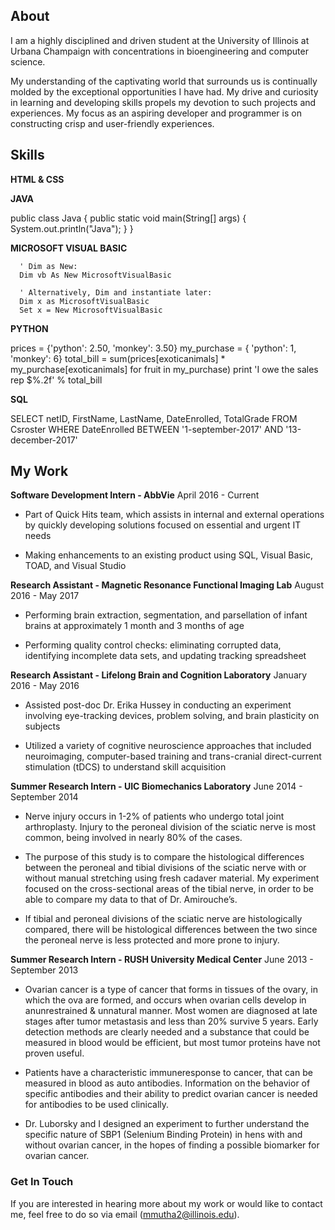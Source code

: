 ## About

I am a highly disciplined and driven student at the University of Illinois at Urbana Champaign with concentrations in bioengineering and computer science. 

My understanding of the captivating world that surrounds us is continually molded by the exceptional opportunities I have had. My drive and curiosity in learning and developing skills propels my devotion to such projects and experiences. My focus as an aspiring developer and programmer is on constructing crisp and user-friendly experiences.

## Skills

**HTML & CSS**

<!DOCTYPE html>
<html>
<head>
<title>HTML & CSS</title>
</head>
<body> </body>
</html>

**JAVA**

public class Java
{
	public static void main(String[] args) {
		System.out.println("Java");
	}
}


**MICROSOFT VISUAL BASIC**

      ' Dim as New:
      Dim vb As New MicrosoftVisualBasic
      
      ' Alternatively, Dim and instantiate later:
      Dim x as MicrosoftVisualBasic
      Set x = New MicrosoftVisualBasic

**PYTHON**

prices = {'python': 2.50, 'monkey': 3.50}
my_purchase = {
    'python': 1,
    'monkey': 6}
total_bill = sum(prices[exoticanimals] * my_purchase[exoticanimals]
                   for fruit in my_purchase)
print 'I owe the sales rep $%.2f' % total_bill

**SQL**

SELECT    netID, FirstName, LastName, DateEnrolled, TotalGrade
FROM      Csroster
WHERE     DateEnrolled BETWEEN '1-september-2017' AND '13-december-2017'


## My Work

**Software Development Intern - AbbVie**
April 2016 - Current

- Part of Quick Hits team, which assists in internal and external operations by quickly developing solutions focused on essential and urgent IT needs

- Making enhancements to an existing product using SQL, Visual Basic, TOAD, and Visual Studio

**Research Assistant - Magnetic Resonance Functional Imaging Lab**
August 2016 - May 2017

- Performing brain extraction, segmentation, and parsellation of infant brains at approximately 1 month and 3 months of age

- Performing quality control checks: eliminating corrupted data, identifying incomplete data sets, and updating tracking spreadsheet

**Research Assistant - Lifelong Brain and Cognition Laboratory**
January 2016 - May 2016

- Assisted post-doc Dr. Erika Hussey in conducting an experiment involving eye-tracking devices, problem solving, and brain plasticity on subjects

- Utilized a variety of cognitive neuroscience approaches that included neuroimaging, computer-based training and trans-cranial direct-current stimulation (tDCS) to understand skill acquisition

**Summer Research Intern - UIC Biomechanics Laboratory**
June 2014 - September 2014

- Nerve injury occurs in 1-2% of patients who undergo total joint arthroplasty. Injury to the peroneal division of the sciatic nerve is most common, being involved in nearly 80% of the cases.

- The purpose of this study is to compare the histological differences between the peroneal and tibial divisions of the sciatic nerve with or without manual stretching using fresh cadaver material. My experiment focused on the cross-sectional areas of the tibial nerve, in order to be able to compare my data to that of Dr. Amirouche’s.
 
- If tibial and peroneal divisions of the sciatic nerve are histologically compared, there will be histological differences between the two since the peroneal nerve is less protected and more prone to injury. 

**Summer Research Intern - RUSH University Medical Center**
June 2013 - September 2013

- Ovarian cancer is a type of cancer that forms in tissues of the ovary, in which the ova are formed, and occurs when ovarian cells develop in anunrestrained & unnatural manner. Most women are diagnosed at late stages after tumor metastasis and less than 20% survive 5 years. Early detection methods are clearly needed and a substance that could be measured in blood would be efficient, but most tumor proteins have not proven useful. 

- Patients have a characteristic immuneresponse to cancer, that can be measured in blood as auto antibodies. Information on the behavior of specific antibodies and their ability to predict ovarian cancer is needed for antibodies to be used clinically.

- Dr. Luborsky and I designed an experiment to further understand the specific nature of SBP1 (Selenium Binding Protein) in hens with and without ovarian cancer, in the hopes of finding a possible biomarker for ovarian cancer. 


### Get In Touch

If you are interested in hearing more about my work or would like to contact me, feel free to do so via email (mmutha2@illinois.edu).
